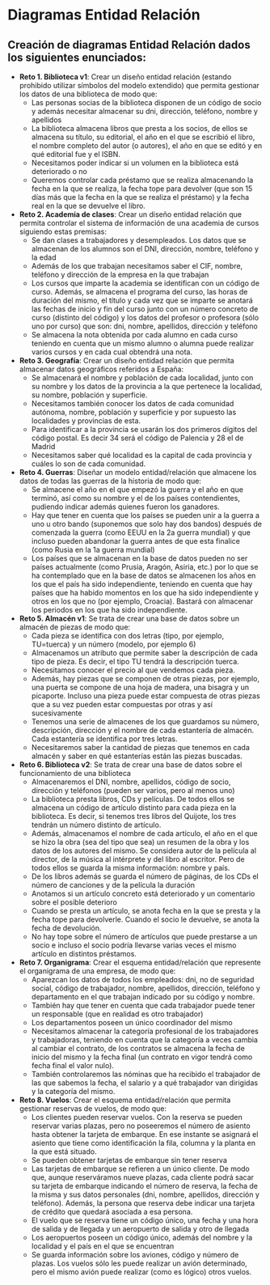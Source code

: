 # Diagramas Entidad Relación
## Creación de diagramas Entidad Relación dados los siguientes enunciados:
* **Reto 1. Biblioteca v1**: 
    Crear un diseño entidad relación (estando prohibido utilizar símbolos del
    modelo extendido) que permita gestionar los datos de una biblioteca de modo
    que:
    * Las personas socias de la biblioteca disponen de un código de socio y
    además necesitar almacenar su dni, dirección, teléfono, nombre y apellidos
    * La biblioteca almacena libros que presta a los socios, de ellos se almacena
    su título, su editorial, el año en el que se escribió el libro, el nombre
    completo del autor (o autores), el año en que se editó y en qué editorial fue
    y el ISBN.
    * Necesitamos poder indicar si un volumen en la biblioteca está deteriorado o
    no
    * Queremos controlar cada préstamo que se realiza almacenando la fecha en
    la que se realiza, la fecha tope para devolver (que son 15 días más que la
    fecha en la que se realiza el préstamo) y la fecha real en la que se devuelve
    el libro.
* **Reto 2. Academia de clases**: 
    Crear un diseño entidad relación que permita controlar el sistema de
    información de una academia de cursos siguiendo estas premisas:
    * Se dan clases a trabajadores y desempleados. Los datos que se almacenan
    de los alumnos son el DNI, dirección, nombre, teléfono y la edad
    * Además de los que trabajan necesitamos saber el CIF, nombre, teléfono y
    dirección de la empresa en la que trabajan
    * Los cursos que imparte la academia se identifican con un código de curso.
    Además, se almacena el programa del curso, las horas de duración del
    mismo, el título y cada vez que se imparte se anotará las fechas de inicio y
    fin del curso junto con un número concreto de curso (distinto del código) y
    los datos del profesor o profesora (sólo uno por curso) que son: dni,
    nombre, apellidos, dirección y teléfono
    * Se almacena la nota obtenida por cada alumno en cada curso teniendo en
    cuenta que un mismo alumno o alumna puede realizar varios cursos y en
    cada cual obtendrá una nota.
* **Reto 3. Geografía**:
    Crear un diseño entidad relación que permita almacenar datos geográficos
    referidos a España:
    * Se almacenará el nombre y población de cada localidad, junto con su
    nombre y los datos de la provincia a la que pertenece la localidad, su
    nombre, población y superficie.
    * Necesitamos también conocer los datos de cada comunidad autónoma,
    nombre, población y superficie y por supuesto las localidades y provincias
    de esta.
    * Para identificar a la provincia se usarán los dos primeros dígitos del código
    postal. Es decir 34 será el código de Palencia y 28 el de Madrid
    * Necesitamos saber qué localidad es la capital de cada provincia y cuáles lo
    son de cada comunidad.
* **Reto 4. Guerras**:
    Diseñar un modelo entidad/relación que almacene los datos de todas las
    guerras de la historia de modo que:
    * Se almacene el año en el que empezó la guerra y el año en que terminó, así
    como su nombre y el de los países contendientes, pudiendo indicar además
    quienes fueron los ganadores.
    * Hay que tener en cuenta que los países se pueden unir a la guerra a uno u
    otro bando (suponemos que solo hay dos bandos) después de comenzada
    la guerra (como EEUU en la 2a guerra mundial) y que incluso pueden
    abandonar la guerra antes de que esta finalice (como Rusia en la 1a guerra
    mundial)
    * Los países que se almacenan en la base de datos pueden no ser países
    actualmente (como Prusia, Aragón, Asiria, etc.) por lo que se ha
    contemplado que en la base de datos se almacenen los años en los que el
    país ha sido independiente, teniendo en cuenta que hay países que ha
    habido momentos en los que ha sido independiente y otros en los que no
    (por ejemplo, Croacia). Bastará con almacenar los periodos en los que ha
    sido independiente.
* **Reto 5. Almacén v1**:
    Se trata de crear una base de datos sobre un almacén de piezas de modo que:
    * Cada pieza se identifica con dos letras (tipo, por ejemplo, TU=tuerca) y un
    número (modelo, por ejemplo 6)
    * Almacenamos un atributo que permite saber la descripción de cada tipo de
    pieza. Es decir, el tipo TU tendrá la descripción tuerca.
    * Necesitamos conocer el precio al que vendemos cada pieza.
    * Además, hay piezas que se componen de otras piezas, por ejemplo, una
    puerta se compone de una hoja de madera, una bisagra y un picaporte.
    Incluso una pieza puede estar compuesta de otras piezas que a su vez
    pueden estar compuestas por otras y así sucesivamente
    * Tenemos una serie de almacenes de los que guardamos su número,
    descripción, dirección y el nombre de cada estantería de almacén. Cada
    estantería se identifica por tres letras.
    * Necesitaremos saber la cantidad de piezas que tenemos en cada almacén y
    saber en qué estanterías están las piezas buscadas.
* **Reto 6. Biblioteca v2**:
    Se trata de crear una base de datos sobre el funcionamiento de una biblioteca
    * Almacenaremos el DNI, nombre, apellidos, código de socio, dirección y
    teléfonos (pueden ser varios, pero al menos uno)
    * La biblioteca presta libros, CDs y películas. De todos ellos se almacena un
    código de artículo distinto para cada pieza en la biblioteca. Es decir, si
    tenemos tres libros del Quijote, los tres tendrán un número distinto de
    artículo.
    * Además, almacenamos el nombre de cada artículo, el año en el que se hizo
    la obra (sea del tipo que sea) un resumen de la obra y los datos de los
    autores del mismo. Se considera autor de la película al director, de la
    música al intérprete y del libro al escritor. Pero de todos ellos se guarda la
    misma información: nombre y país.
    * De los libros además se guarda el número de páginas, de los CDs el
    número de canciones y de la película la duración
    * Anotamos si un artículo concreto está deteriorado y un comentario sobre el
    posible deterioro
    * Cuando se presta un artículo, se anota fecha en la que se presta y la fecha
    tope para devolverle. Cuando el socio le devuelve, se anota la fecha de
    devolución.
    * No hay tope sobre el número de artículos que puede prestarse a un socio e
    incluso el socio podría llevarse varias veces el mismo artículo en distintos
    préstamos.
* **Reto 7. Organigrama**:
    Crear el esquema entidad/relación que represente el organigrama de una
    empresa, de modo que:
    * Aparezcan los datos de todos los empleados: dni, no de seguridad social,
    código de trabajador, nombre, apellidos, dirección, teléfono y departamento
    en el que trabajan indicado por su código y nombre.
    * También hay que tener en cuenta que cada trabajador puede tener un
    responsable (que en realidad es otro trabajador)
    * Los departamentos poseen un único coordinador del mismo
    * Necesitamos almacenar la categoría profesional de los trabajadores y
    trabajadoras, teniendo en cuenta que la categoría a veces cambia al
    cambiar el contrato, de los contratos se almacena la fecha de inicio del
    mismo y la fecha final (un contrato en vigor tendrá como fecha final el valor
    nulo).
    * También controlaremos las nóminas que ha recibido el trabajador de las
    que sabemos la fecha, el salario y a qué trabajador van dirigidas y la
    categoría del mismo.
* **Reto 8. Vuelos**:
    Crear el esquema entidad/relación que permita gestionar reservas de vuelos, de
    modo que:
    * Los clientes pueden reservar vuelos. Con la reserva se pueden reservar
    varias plazas, pero no poseeremos el número de asiento hasta obtener la
    tarjeta de embarque. En ese instante se asignará el asiento que tiene como
    identificación la fila, columna y la planta en la que está situado.
    * Se pueden obtener tarjetas de embarque sin tener reserva
    * Las tarjetas de embarque se refieren a un único cliente. De modo que,
    aunque reserváramos nueve plazas, cada cliente podrá sacar su tarjeta de
    embarque indicando el número de reserva, la fecha de la misma y sus datos
    personales (dni, nombre, apellidos, dirección y teléfono). Además, la
    persona que reserva debe indicar una tarjeta de crédito que quedará
    asociada a esa persona.
    * El vuelo que se reserva tiene un código único, una fecha y una hora de
    salida y de llegada y un aeropuerto de salida y otro de llegada
    * Los aeropuertos poseen un código único, además del nombre y la localidad
    y el país en el que se encuentran
    * Se guarda información sobre los aviones, código y número de plazas. Los
    vuelos sólo les puede realizar un avión determinado, pero el mismo avión
    puede realizar (como es lógico) otros vuelos.
